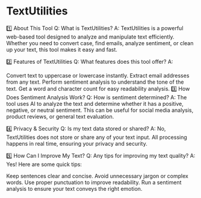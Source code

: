 # TextUtilities
1️⃣ About This Tool
Q: What is TextUtilities?
A: TextUtilities is a powerful web-based tool designed to analyze and manipulate text efficiently. Whether you need to convert case, find emails, analyze sentiment, or clean up your text, this tool makes it easy and fast.

2️⃣ Features of TextUtilities
Q: What features does this tool offer?
A:

Convert text to uppercase or lowercase instantly.
Extract email addresses from any text.
Perform sentiment analysis to understand the tone of the text.
Get a word and character count for easy readability analysis.
3️⃣ How Does Sentiment Analysis Work?
Q: How is sentiment determined?
A: The tool uses AI to analyze the text and determine whether it has a positive, negative, or neutral sentiment. This can be useful for social media analysis, product reviews, or general text evaluation.

4️⃣ Privacy & Security
Q: Is my text data stored or shared?
A: No, TextUtilities does not store or share any of your text input. All processing happens in real time, ensuring your privacy and security.

5️⃣ How Can I Improve My Text?
Q: Any tips for improving my text quality?
A: Yes! Here are some quick tips:

Keep sentences clear and concise.
Avoid unnecessary jargon or complex words.
Use proper punctuation to improve readability.
Run a sentiment analysis to ensure your text conveys the right emotion.

